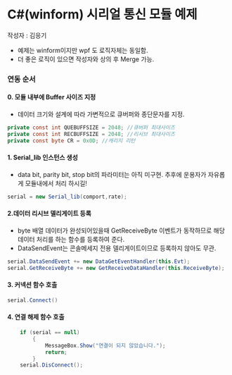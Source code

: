 # C#(winform) 시리얼 통신 모듈 예제
작성자 : 김응기
- 예제는 winform이지만 wpf 도 로직자체는 동일함.
- 더 좋은 로직이 있으면 작성자와 상의 후 Merge 가능.

### 연동 순서

#### 0. 모듈 내부에 Buffer 사이즈 지정
- 데이터 크기와 설계에 따라 가변적으로 큐버퍼와 종단문자를 지정.
````c#
private const int QUEBUFFSIZE = 2048; //큐버퍼 최대사이즈
private const int RECBUFFSIZE = 2048; //리시브 최대사이즈
private const byte CR = 0x0D; //캐리지 리턴
````

#### 1. Serial_lib 인스턴스 생성
- data bit, parity bit, stop bit의 파라미터는 아직 미구현. 
        추후에 운용자가 자유롭게 모듈내에서 처리 하시길!
````C#
serial = new Serial_lib(comport,rate);
````

#### 2.데이터 리시브 델리게이트 등록
 - byte 배열 데이터가 완성되어있을때 GetReceiveByte  이벤트가 동작하므로 해당 데이터 처리를 하는 함수를 등록하여 준다.
 - DataSendEvent는 콘솔메세지 전용 델리게이트이므로 등록하지 않아도 무관.
````c#
serial.DataSendEvent += new DataGetEventHandler(this.Evt); 
serial.GetReceiveByte += new GetReceiveDataHandler(this.ReceiveByte);
````

#### 3. 커넥션 함수 호출
````C#
serial.Connect()
````

#### 4. 연결 해제 함수 호출
````C#
    if (serial == null)
        {
            MessageBox.Show("연결이 되지 않았습니다.");
            return;
        }
    serial.DisConnect();
````

